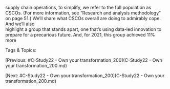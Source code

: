 supply chain operations, to simplify, we refer to the full population as CSCOs. 
(For more information, see “Research and analysis methodology” on page 51.)
We’ll share what CSCOs overall are doing to admirably cope. And we’ll also  
highlight a group that stands apart, one that’s using data-led innovation to  
prepare for a precarious future. And, for 2021, this group achieved 11% more 

   Tags & Topics:
   

[Previous: #C-Study22 - Own your transformation_200](C-Study22 - Own your transformation_200.md)

[Next: #C-Study22 - Own your transformation_200](C-Study22 - Own your transformation_200.md)